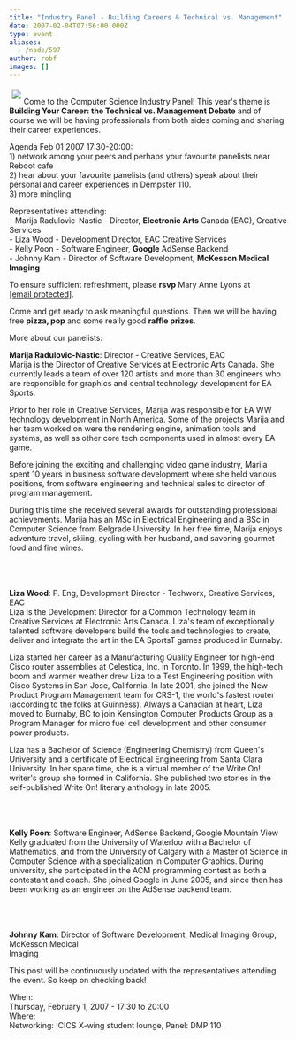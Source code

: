 ```yaml
---
title: "Industry Panel - Building Careers & Technical vs. Management"
date: 2007-02-04T07:56:00.000Z
type: event
aliases:
  - /node/597
author: robf
images: []
---
```


<div class="field field-name-body field-type-text-with-summary field-label-hidden"><div class="field-items"><div class="field-item even"><p><img src="https://www.cs.ubc.ca/~depaulfm/img/ubc_logo.jpg" align="left" vspace="5" hspace="5"><br>
Come to the Computer Science Industry Panel!  This year&apos;s theme is <strong>Building Your Career: the Technical vs. Management Debate</strong> and of course we will be having professionals from both sides coming and sharing their career experiences.</p>
<p>Agenda Feb 01 2007 17:30-20:00:<br>
1) network among your peers and perhaps your favourite panelists near Reboot cafe<br>
2) hear about your favourite panelists (and others) speak about their personal and career experiences in Dempster 110.<br>
3) more mingling</p>
<p>Representatives attending:<br>
- Marija Radulovic-Nastic - Director, <strong>Electronic Arts</strong> Canada (EAC), Creative Services<br>
- Liza Wood               - Development Director, EAC Creative Services<br>
- Kelly Poon              - Software Engineer, <strong>Google</strong> AdSense Backend<br>
- Johnny Kam              - Director of Software Development, <strong>McKesson Medical Imaging</strong></p>
<p>To ensure sufficient refreshment, please <strong>rsvp</strong> Mary Anne Lyons at <a href="/cdn-cgi/l/email-protection#127e6b7d7c617f5271613c6770713c7173"><span class="__cf_email__" data-cfemail="1f736670716c725f7c6c316a7d7c317c7e">[email&#xA0;protected]</span></a>.</p>
<p>Come and get ready to ask meaningful questions.  Then we will be having free <strong>pizza, pop</strong> and some really good <strong>raffle prizes</strong>.  </p>
<p>More about our panelists:</p>
<p><strong>Marija Radulovic-Nastic</strong>: Director - Creative Services, EAC<br>
Marija is the Director of Creative Services at Electronic Arts Canada.  She currently leads a team of over 120 artists and more than 30 engineers who are responsible for graphics and central technology development for EA Sports.  </p>
<p>Prior to her role in Creative Services, Marija was responsible for EA WW technology development in North America.  Some of the projects Marija and her team worked on were the rendering engine, animation tools and systems, as well as other core tech components used in almost every EA game.  </p>
<p>Before joining the exciting and challenging video game industry, Marija spent 10 years in business software development where she held various positions, from software engineering and technical sales to director of program management.</p>
<p>During this time she received several awards for outstanding professional achievements. Marija has an MSc in Electrical Engineering and a BSc in Computer Science from Belgrade University. In her free time, Marija enjoys adventure travel, skiing, cycling with her husband, and savoring gourmet food and fine wines. </p>
<p><br><br><br>
<strong>Liza Wood</strong>: P. Eng, Development Director - Techworx, Creative Services, EAC<br>
Liza is the Development Director for a Common Technology team in Creative Services at Electronic Arts Canada. Liza&apos;s team of exceptionally talented software developers build the tools and technologies to create, deliver and integrate the art in the EA SportsT games produced in Burnaby.</p>
<p>Liza started her career as a Manufacturing Quality Engineer for high-end Cisco router assemblies at Celestica, Inc. in Toronto. In 1999, the high-tech boom and warmer weather drew Liza to a Test Engineering position with Cisco Systems in San Jose, California. In late 2001, she joined the New Product Program Management team for CRS-1, the world&apos;s fastest router (according to the folks at Guinness). Always a Canadian at heart, Liza moved to Burnaby, BC to join Kensington Computer Products Group as a Program Manager for micro fuel cell development and other consumer power products.</p>
<p>Liza has a Bachelor of Science (Engineering Chemistry) from Queen&apos;s University and a certificate of Electrical Engineering from Santa Clara University. In her spare time, she is a virtual member of the Write On! writer&apos;s group she formed in California. She published two stories in the self-published Write On! literary anthology in late 2005.</p>
<p><br><br><br>
<strong>Kelly Poon</strong>: Software Engineer, AdSense Backend, Google Mountain View<br>
Kelly graduated from the University of Waterloo with a Bachelor of Mathematics, and from the University of Calgary with a Master of Science in Computer Science with a specialization in Computer Graphics. During university, she participated in the ACM programming contest as both a contestant and coach. She joined Google in June 2005, and since then has been working as an engineer on the AdSense backend team.</p>
<p><br><br><br>
<strong>Johnny Kam</strong>: Director of Software Development, Medical Imaging Group, McKesson Medical<br>
Imaging</p>
<p>This post will be continuously updated with the representatives attending the event.  So keep on checking back! </p>
</div></div></div><div class="field field-name-field-dates field-type-datetime field-label-above"><div class="field-label">When:&#xA0;</div><div class="field-items"><div class="field-item even"><span class="date-display-single">Thursday, February 1, 2007 - <span class="date-display-range"><span class="date-display-start">17:30</span> to <span class="date-display-end">20:00</span></span></span></div></div></div><div class="field field-name-field-location field-type-text field-label-above"><div class="field-label">Where:&#xA0;</div><div class="field-items"><div class="field-item even">Networking: ICICS X-wing student lounge, Panel: DMP 110</div></div></div>    <footer>
          </footer>
